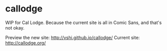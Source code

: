 callodge
========

WIP for Cal Lodge. Because the current site is all in Comic Sans, and that's not okay.

Preview the new site: http://vshi.github.io/callodge/
Current site: http://callodge.org/

